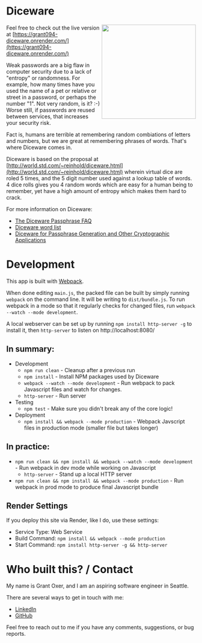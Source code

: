 # Diceware

<img src="./assets/img/dice.jpg" width="250" align="right" />

Feel free to check out the live version at [https://grant094-diceware.onrender.com/](https://grant094-diceware.onrender.com/)

Weak passwords are a big flaw in computer security due to a lack of "entropy" or randomness. For example, how many times have you used the name of a pet or relative or street in a password, or perhaps the number "1". Not very random, is it? :-) Worse still, if passwords are reused between services, that increases your security risk.

Fact is, humans are terrible at remembering random combiations of letters and numbers, but we are great at remembering phrases of words. That's where Diceware comes in.

Diceware is based on the proposal at [http://world.std.com/~reinhold/diceware.html](http://world.std.com/~reinhold/diceware.html) wherein virtual dice are roled 5 times, and the 5 digit number used against a lookup table of words. 4 dice rolls gives you 4 random words which are easy for a human being to remember, yet have a high amount of entropy which makes them hard to crack.

For more information on Diceware:
- [The Diceware Passphrase FAQ](http://world.std.com/~reinhold/diceware.html)
- [Diceware word list](http://world.std.com/~reinhold/diceware.wordlist.asc)
- [Diceware for Passphrase Generation and Other Cryptographic Applications](http://world.std.com/~reinhold/diceware.txt)

# Development

This app is built with <a href="https://webpack.js.org/">Webpack</a>.

When done editing `main.js`, the packed file can be built by simply running `webpack` 
on the command line.  It will be writing to `dist/bundle.js`.  To run webpack in a 
mode so that it regularly checks for changed files, run `webpack --watch --mode development`.

A local webserver can be set up by running `npm install http-server -g` to install it, then `http-server` to listen on http://localhost:8080/

## In summary:

- Development
    - `npm run clean` - Cleanup after a previous run
    - `npm install` - Install NPM packages used by Diceware
    - `webpack --watch --mode development` - Run webpack to pack Javascript files and watch for changes.
    - `http-server` - Run server
- Testing
    - `npm test` - Make sure you didn't break any of the core logic!
- Deployment
    - `npm install && webpack --mode production` - Webpack Javscript files in production mode (smaller file but takes longer)

## In practice:

- `npm run clean && npm install && webpack --watch --mode development` - Run webpack in dev mode while working on Javascript
   - `http-server` - Stand up a local HTTP server
- `npm run clean && npm install && webpack --mode production` - Run webpack in prod mode to produce final Javascript bundle

## Render Settings
If you deploy this site via Render, like I do, use these settings:
- Service Type: Web Service
- Build Command: `npm install && webpack --mode production`
- Start Command: `npm install http-server -g && http-server`

# Who built this? / Contact

My name is Grant Oxer, and I am an aspiring software engineer in Seattle.

There are several ways to get in touch with me:
- [LinkedIn](https://linkedin.com/in/groxer)
- [GitHub](https://github.com/Grant094)

Feel free to reach out to me if you have any comments, suggestions, or bug reports.

